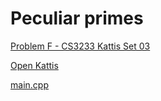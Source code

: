 # Peculiar primes

[Problem F - CS3233 Kattis Set 03](https://nus.kattis.com/sessions/jxb6gj/problems/primes)

[Open Kattis](https://open.kattis.com/problems/primes)

[main.cpp](main.cpp)